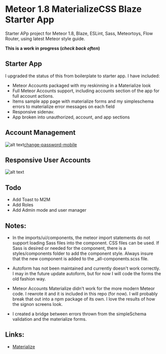 # Meteor 1.8 MaterializeCSS Blaze Starter App

Starter APp project for Meteor 1.8, Blaze, ESLint, Sass, Meteortoys, Flow Router, using latest Meteor style guide.

**This is a work in progress (_check back often_)** 

## Starter App
I upgraded the status of this from boilerplate to starter app.
I have included:
* Meteor Accounts packaged with my reskinning in a Materialize look
* Full Meteor Accounts support, including accounts section of the app for full account actions.
* Items sample app page with materialize forms and my simpleschema errors to materialize error messages on each field
* Responsive sidenav.
* App broken into unauthorized, account, and app sections

## Account Management
![alt text][change-password][change-password-mobile]

## Responsive User Accounts
![alt text][sign-in]

[change-password]: https://github.com/DeannaBonds/meteor-1.8-materialize-blaze-boilerplate/raw/master/images/change-password.png "Change Password"
[change-password-mobile]: https://github.com/DeannaBonds/meteor-1.8-materialize-blaze-boilerplate/raw/master/images/change-password-mobile.png "Change Password"
[sign-in]: https://github.com/DeannaBonds/meteor-1.8-materialize-blaze-boilerplate/raw/master/images/sign-in.png "Sign In"

## Todo
* Add Toast to M2M
* Add Roles
* Add Admin mode and user manager

## Notes:
* In the imports/ui/components, the meteor import statements do not support loading Sass files into the component.  CSS files can be used.  If Sass is desired or needed for the component, there is a styles/components folder to add the component style.  Always insure that the new component is added to the _all-components.scss file.

* Autoform has not been maintained and currently doesn't work correctly.  I may in the future update autoform, but for now I will code the forms the old fashion way.

* Meteor Accounts Materialize didn't work for the more modern Meteor code.  I rewrote it and it is included in this repo (for now).  I will probably break that out into a npm package of its own.  I love the results of how the signon screens look.

* I created a bridge between errors thrown from the simpleSchema validation and the materialize forms.

## Links:
 * [Materialize](https://materializecss.com)
